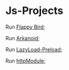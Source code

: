 # Js-Projects

Run [Flappy Bird](https://lukreaver.github.io/Js-Projects/FlappyBird-JS-/index.html);

Run [Arkanoid](https://lukreaver.github.io/Js-Projects/Arkanoid-Js/index.html);

Run [LazyLoad-Preload](https://lukreaver.github.io/Js-Projects/LazyLoad-Preload-Promise/index.html);

Run [httpModule](https://lukreaver.github.io/Js-Projects/httpModuleAsync/index.html);


